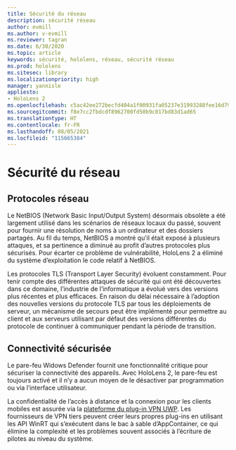 ```yaml
---
title: Sécurité du réseau
description: sécurité réseau
author: evmill
ms.author: v-evmill
ms.reviewer: tagran
ms.date: 6/30/2020
ms.topic: article
keywords: sécurité, hololens, réseau, sécurité réseau
ms.prod: hololens
ms.sitesec: library
ms.localizationpriority: high
manager: yannisle
appliesto:
- HoloLens 2
ms.openlocfilehash: c5ac42ee272becfd404a1f00931fa05237e31993288fee16d79d73f79aade646
ms.sourcegitcommit: f8e7cc2fbdcdf8962700fd50b9c017bd83d1ad65
ms.translationtype: HT
ms.contentlocale: fr-FR
ms.lasthandoff: 08/05/2021
ms.locfileid: "115665384"
---
```

# <a name="network-security"></a>Sécurité du réseau

## <a name="network-protocols"></a>Protocoles réseau

Le NetBIOS (Network Basic Input/Output System) désormais obsolète a été largement utilisé dans les scénarios de réseaux locaux du passé, souvent pour fournir une résolution de noms à un ordinateur et des dossiers partagés. Au fil du temps, NetBIOS a montré qu’il était exposé à plusieurs attaques, et sa pertinence a diminué au profit d’autres protocoles plus sécurisés. Pour écarter ce problème de vulnérabilité, HoloLens 2 a éliminé du système d’exploitation le code relatif à NetBIOS.

Les protocoles TLS (Transport Layer Security) évoluent constamment. Pour tenir compte des différentes attaques de sécurité qui ont été découvertes dans ce domaine, l’industrie de l’informatique a évolué vers des versions plus récentes et plus efficaces. En raison du délai nécessaire à l’adoption des nouvelles versions du protocole TLS par tous les déploiements de serveur, un mécanisme de secours peut être implémenté pour permettre au client et aux serveurs utilisant par défaut des versions différentes du protocole de continuer à communiquer pendant la période de transition.

## <a name="secure-connectivity"></a>Connectivité sécurisée 

Le pare-feu Widows Defender fournit une fonctionnalité critique pour sécuriser la connectivité des appareils. Avec HoloLens 2, le pare-feu est toujours activé et il n’y a aucun moyen de le désactiver par programmation ou via l’interface utilisateur.

La confidentialité de l’accès à distance et la connexion pour les clients mobiles est assurée via la [plateforme du plug-in VPN UWP](/uwp/api/Windows.Networking.Vpn?view=winrt-19041). Les fournisseurs de VPN tiers peuvent créer leurs propres plug-ins en utilisant les API WinRT qui s’exécutent dans le bac à sable d’AppContainer, ce qui élimine la complexité et les problèmes souvent associés à l’écriture de pilotes au niveau du système.
